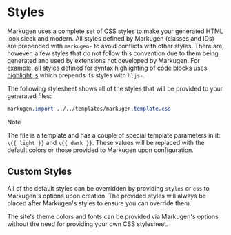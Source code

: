 # Styles

Markugen uses a complete set of CSS styles to make your generated HTML look
sleek and modern. All styles defined by Markugen (classes and IDs) are
prepended with `markugen-` to avoid conflicts with other styles. There are,
however, a few styles that do not follow this convention due to them being
generated and used by extensions not developed by Markugen. For example, all
styles defined for syntax highlighting of code blocks uses 
[highlight.js](https://highlightjs.org/) which prepends its styles with `hljs-`.

The following stylesheet shows all of the styles that will be provided to
your generated files:

```css
markugen.import ../../templates/markugen.template.css
```

> [!NOTE]
> The file is a template and has a couple of special template parameters in it:
> `\{{ light }}` and `\{{ dark }}`. These values will be replaced with the default
> colors or those provided to Markugen upon configuration.

## Custom Styles

All of the default styles can be overridden by providing `styles` or `css` to 
Markugen's options upon creation. The provided styles will always be placed 
after Markugen's styles to ensure you can override them.

The site's theme colors and fonts can be provided via Markugen's options
without the need for providing your own CSS stylesheet.
